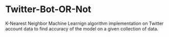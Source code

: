 # Twitter-Bot-OR-Not
K-Nearest Neighbor Machine Learnign algorithm implementation on Twitter account data to find accuracy of the model on a given collection of data.
